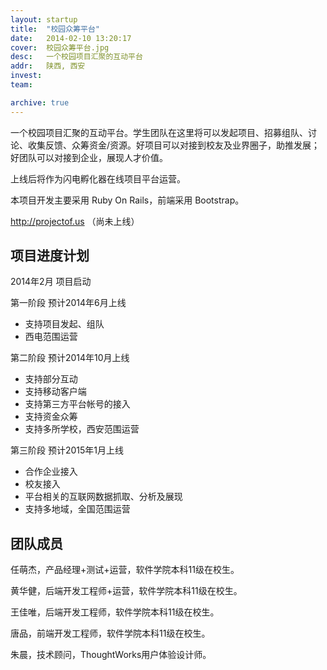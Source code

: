 ```yaml
---
layout: startup
title:  "校园众筹平台"
date:   2014-02-10 13:20:17
cover:	校园众筹平台.jpg
desc:	一个校园项目汇聚的互动平台
addr:	陕西, 西安
invest:	
team:	

archive: true
---
```


一个校园项目汇聚的互动平台。学生团队在这里将可以发起项目、招募组队、讨论、收集反馈、众筹资金/资源。好项目可以对接到校友及业界圈子，助推发展；好团队可以对接到企业，展现人才价值。

上线后将作为闪电孵化器在线项目平台运营。

本项目开发主要采用 Ruby On Rails，前端采用 Bootstrap。

http://projectof.us （尚未上线）

## 项目进度计划

2014年2月 项目启动

第一阶段 预计2014年6月上线

* 支持项目发起、组队
* 西电范围运营

第二阶段 预计2014年10月上线

* 支持部分互动
* 支持移动客户端
* 支持第三方平台帐号的接入
* 支持资金众筹
* 支持多所学校，西安范围运营

第三阶段 预计2015年1月上线

* 合作企业接入
* 校友接入
* 平台相关的互联网数据抓取、分析及展现
* 支持多地域，全国范围运营

## 团队成员

任萌杰，产品经理+测试+运营，软件学院本科11级在校生。

黄华健，后端开发工程师+运营，软件学院本科11级在校生。

王佳唯，后端开发工程师，软件学院本科11级在校生。

唐品，前端开发工程师，软件学院本科11级在校生。

朱晨，技术顾问，ThoughtWorks用户体验设计师。
